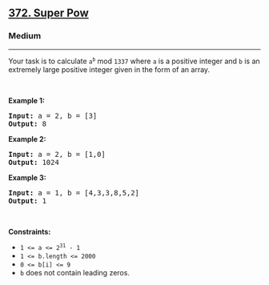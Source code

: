 <h2><a href="https://leetcode.com/problems/super-pow/?envType=problem-list-v2&envId=divide-and-conquer">372. Super Pow</a></h2><h3>Medium</h3><hr><p>Your task is to calculate <code>a<sup>b</sup></code> mod <code>1337</code> where <code>a</code> is a positive integer and <code>b</code> is an extremely large positive integer given in the form of an array.</p>

<p>&nbsp;</p>
<p><strong class="example">Example 1:</strong></p>

<pre>
<strong>Input:</strong> a = 2, b = [3]
<strong>Output:</strong> 8
</pre>

<p><strong class="example">Example 2:</strong></p>

<pre>
<strong>Input:</strong> a = 2, b = [1,0]
<strong>Output:</strong> 1024
</pre>

<p><strong class="example">Example 3:</strong></p>

<pre>
<strong>Input:</strong> a = 1, b = [4,3,3,8,5,2]
<strong>Output:</strong> 1
</pre>

<p>&nbsp;</p>
<p><strong>Constraints:</strong></p>

<ul>
	<li><code>1 &lt;= a &lt;= 2<sup>31</sup> - 1</code></li>
	<li><code>1 &lt;= b.length &lt;= 2000</code></li>
	<li><code>0 &lt;= b[i] &lt;= 9</code></li>
	<li><code>b</code> does not contain leading zeros.</li>
</ul>
